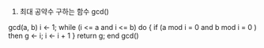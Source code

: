 1. 최대 공약수 구하는 함수 gcd()

gcd(a, b) 
    i <- 1;
    while (i <= a and i <= b) do {
        if (a mod i = 0 and b mod i = 0 ) 
            then g <- i;
        i <- i + 1
    } 
    return g;
end gcd()
